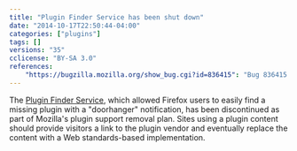 ```yaml
---
title: "Plugin Finder Service has been shut down"
date: "2014-10-17T22:50:44-04:00"
categories: ["plugins"]
tags: []
versions: "35"
cclicense: "BY-SA 3.0"
references:
    "https://bugzilla.mozilla.org/show_bug.cgi?id=836415": "Bug 836415 – Kill PFS"
---
```

The [Plugin Finder Service](https://wiki.mozilla.org/PFS2), which allowed Firefox users to easily find a missing plugin with a "doorhanger" notification, has been discontinued as part of Mozilla's plugin support removal plan. Sites using a plugin content should provide visitors a link to the plugin vendor and eventually replace the content with a Web standards-based implementation.
